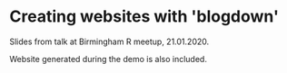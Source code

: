 # Creating websites with 'blogdown'

Slides from talk at Birmingham R meetup, 21.01.2020. 

Website generated during the demo is also included. 
